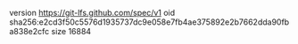 version https://git-lfs.github.com/spec/v1
oid sha256:e2cd3f50c5576d1935737dc9e058e7fb4ae375892e2b7662dda90fba838e2cfc
size 16884
